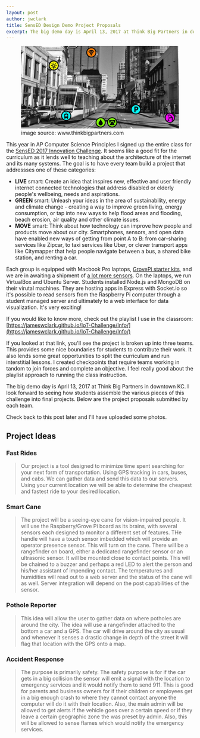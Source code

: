 ```yaml
---
layout: post
author: jwclark
title: SensED Design Demo Project Proposals
excerpt: The big demo day is April 13, 2017 at Think Big Partners in downtown KC. I look forward to seeing how students assemble the various pieces of this challenge into final projects.
---
```

<div class="flex-wrapper">
  <figure>
    <img src="/img/iot.jpg">
    <figcaption>image source: www.thinkbigpartners.com</figcaption>
  </figure>
</div>

This year in AP Computer Science Principles I signed up the entire class for the [SensED 2017 Innovation Challenge](http://www.kcsocialinnovation.org/sensed/). It seems like a good fit for the curriculum as it lends well to teaching about the architecture of the internet and its many systems. The goal is to have every team build a project that addressses one of these categories:

- **LIVE** smart: Create an idea that inspires new, effective and user friendly internet connected technologies that address disabled or elderly people's wellbeing, needs and aspirations.
- **GREEN** smart: Unleash your ideas in the area of sustainability, energy and climate change - creating a way to improve green living, energy consumption, or tap into new ways to help flood areas and flooding, beach erosion, air quality and other climate issues.
- **MOVE** smart: Think about how technology can improve how people and products move about our city. Smartphones, sensors, and open data have enabled new ways of getting from point A to B: from car-sharing services like Zipcar, to taxi services like Uber, or clever transport apps like Citymapper that help people navigate between a bus, a shared bike station, and renting a car.

Each group is equipped with Macbook Pro laptops, [GrovePi starter kits](https://www.dexterindustries.com/GrovePi/get-started-with-the-grovepi/grove-pi-starter-kit/), and we are in awaiting a shipment of [a lot more sensors](https://www.dexterindustries.com/GrovePi/supported-sensors/). On the laptops, we run VirtualBox and Ubuntu Server. Students installed Node.js and MongoDB on their virutal machines. They are hosting apps in Express with Socket.io so it's possible to read sensors from the Raspberry Pi computer through a student managed server and ultimately to a web interface for data visualization. It's very exciting!

If you would like to know more, check out the playlist I use in the classroom:   [https://jameswclark.github.io/IoT-Challenge/Info/](https://jameswclark.github.io/IoT-Challenge/Info/)

If you looked at that link, you'll see the project is broken up into three teams. This provides some nice boundaries for students to contribute their work. It also lends some great opportunities to split the curriculum and run interstitial lessons. I created checkpoints that require teams working in tandom to join forces and complete an objective. I feel really good about the playlist approach to running the class instruction.

The big demo day is April 13, 2017 at Think Big Partners in downtown KC. I look forward to seeing how students assemble the various pieces of this challenge into final projects. Below are the project proposals submitted by each team.

Check back to this post later and I'll have uploaded some photos.

## Project Ideas

### Fast Rides

> Our project is a tool designed to minimize time spent searching for your next form of transportation. Using GPS tracking in cars, buses, and cabs. We can gather data and send this data to our servers. Using your current location we will be able to determine the cheapest and fastest ride to your desired location.

### Smart Cane

> The project will be a seeing-eye cane for vision-impaired people. It will use the Raspberry/Grove Pi board as its brains, with several sensors each designed to monitor a different set of features. THe handle will have a touch sensor imbedded which will provide an operator presence sensor. This will turn on the cane. There will be a rangefinder on board, either a dedicated rangefinder sensor or an ultrasonic sensor. It will be mounted close to contact points. This will be chained to a buzzer and perhaps a red LED to alert the person and his/her assistant of impending contact. The temperatures and humidities will read out to a web server and the status of the cane will as well. Server integration will depend on the post capabilities of the sensor.

### Pothole Reporter

> This idea will allow the user to gather data on where potholes are around the city. The idea will use a rangefinder attached to the bottom a car and a GPS. The car will drive around the city as usual and whenever it senses a drastic change in depth of the street it will flag that location with the GPS onto a map.

### Accident Response

> The purpose is primarily safety. The safety purpose is for if the car gets in a big collision the sensor will emit a signal with the location to emergency services and it would notify them to send 911. This is good for parents and business owners for if their children or employees get in a big enough crash to where they cannot contact anyone the computer will do it with their location. Also, the main admin will be allowed to get alerts if the vehicle goes over a certain speed or if they leave a certain geographic zone the was preset by admin. Also, this will be allowed to sense flames which would notify the emergency services.